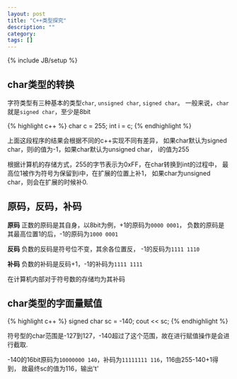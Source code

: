 ```yaml
---
layout: post
title: "C++类型探究"
description: ""
category: 
tags: []
---
```

{% include JB/setup %}

## char类型的转换

字符类型有三种基本的类型`char`, `unsigned char`, `signed char`。
一般来说，`char`就是`signed char`，至少是8bit

{% highlight c++ %}
char c = 255;
int i = c;
{% endhighlight %}

上面这段程序的结果会根据不同的c++实现不同有差异，
如果char默认为signed char，则i的值为-1，如果char默认为unsigned char，
i的值为255

根据计算机的存储方式，255的字节表示为0xFF，在char转换到int的过程中，
最高位1被作为符号为保留到i中，在扩展的位置上补1，
如果char为unsigned char，则会在扩展的时候补0.

## 原码，反码，补码

**原码**
正数的原码是其自身，以8bit为例，+1的原码为`0000 0001`，
负数的原码是其最高位置1的后，-1的原码为`1000 0001`

**反码**
负数的反码是符号位不变，其余各位置反，
-1的反码为`1111 1110`

**补码**
负数的补码是反码+1，-1的补码为`1111 1111`

在计算机内部对于符号数的存储均为其补码

## char类型的字面量赋值

{% highlight c++ %}
signed char sc = -140;
cout << sc;
{% endhighlight %}

符号型的char范围是-127到127，-140超过了这个范围，故在进行赋值操作是会进行截取.

-140的16bit原码为`10000000 140`，补码为`11111111 116`，116由255-140+1得到，
故最终sc的值为116，输出't'
